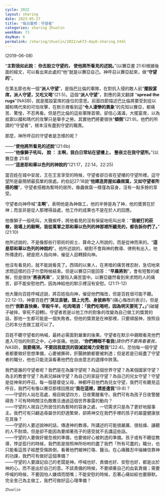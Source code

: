 ```yaml
---
cycle: 2022
layout: sharing
date: 2023-05-27
title: "每日靈修：守望者"
categories: sharing Zhuolin
weekNum: 73
dayNum: 6
permalink: /sharing/zhuolin/2022/wk73-day6-sharing.html
--- 
```

(2019-06-08)

“**主對我如此說： 你去設立守望的， 使他將所看見的述說。**”(以賽亞書 21:6)根據後面的經文，可以看出來此處的“他”就是以賽亞自己。神呼召以賽亞起來，做“**守望的**”。  

在第五節也有一個“**派人守望**”，是指巴比倫的軍隊，在對抗入侵的敵人前“**擺設宴席，派人守望，又吃又喝**”(21:5)。這個“**派人守望**”，對應的英文翻譯 “**spread the rugs**”(NASB)，就是擺設宴席的座位的意思。前面四節描述巴比倫將要受到從以攔和瑪代來的可怕攻擊，在默示裡看到這“**令人淒慘的異象**”的先知以賽亞，都痛苦、驚惶，不忍再看。但是巴比倫的這些軍隊首領，卻信心滿滿，大擺宴席，以為抵禦以攔和瑪代的攻擊只是舉手之勞。其實他們將要很快“**傾倒**”(21:9)。他們的所謂的“守望者”，根本沒有盡到守望的職責。  

那麼，神所呼召的守望者是怎樣的呢？  

——“**使他將所看見的述說**”(21:6b)    
——“**他像獅子吼叫， 說 ： 主啊，我白日常站在望樓上， 整夜立在我守望所。**”(以賽亞書 21:8)    
——“**這是耶和華以色列的神說的**”(21:17，22:14，22:25)  

當百姓在城中安居，王在王宮享受的時候，守望者卻日夜在望樓的守望所裡。這守望所是最簡陋最孤單的居處。約伯記27:18說“**他建造房屋如蟲做窩，又如守望者所搭的棚**”，守望者搭棚為暫時的居所，像蟲做窩一樣僅為容身，沒有一點多餘的享受。  

守望者向神呼喊“**主啊**”，表明他是為神做工，他的辛勞是為了神，他的獎賞在於神；而並非是從人那裡得益處，他工作的成果也不是在於人的回應。  

他像獅子一般吼叫，大聲疾呼，將他看見的沒有保留地吼叫出來：“**我被打的莊稼，我場上的穀啊，我從萬軍之耶和華以色列的神那裡所聽見的，都告訴你們了。**” (21:10)  

他所述說的，不是像那些行邪術的術士、算命之人所說的，而是從神而來的。“**這是耶和華以色列的神說的**”。他所述說的，絕對不會與神的教導、律例有出入，他所傳達的，總是把人指向神，催促人迴轉歸向神。  

他沒有看見的，就不能說看見了。西珥的以東人，在黑暗的痛苦裡忍耐，急切地來求問這樣的日子什麼時候結束。但是以賽亞只能回答：“**早晨將到**”，會有短暫的緩解，但是很快“**黑夜再來**”，又要陷入痛苦當中。以賽亞雖然看到來求問的人的痛苦，卻不能安慰他們，因為神給他的默示裡沒有安慰。(21:11-12)  

他大聲向百姓呼喊述說，將百姓指向神，催促他們悔改，但是百姓很可能不聽。22:12-13，神要百姓們"**哭泣哀號，頭上光禿、身披麻布**"(痛心悔改的表示)，但是他們“**倒歡喜快樂，宰殺牛羊，吃肉喝酒：「我們吃喝吧，因為明天要死了。」**”(破罐子破摔，寧死不迴轉)。守望者若是以他工作的對象的改變為自己做工的獎賞的話，那他一生都可能是一個失敗者。但他的獎賞是在神那裡，只要順服神，按照自己的本分去做工就可以了。  

百姓不聽守望者的吶喊，最終必需面對嚴重的後果。守望者在默示中親眼看見他們進入可怕的刑罰之中，心中哀痛。他說，“**你們轉眼不看我**(*請你們不要再看著我，NASB*)，**我要痛哭。不要因我眾民的毀滅就竭力安慰我**”(22:4)。恐怕每一個守望者都要做好思想準備，心要被撕碎，肝腸肺腑都要被刺透；但是若是已經盡了守望者的職分，他也只能流淚看著他們在自由意志的選擇中跌落。  

我們是誰的守望者呢？我們是在為誰守望呢？為這個世界守望？為某個國家守望？為主的教會守望？為弟兄姊妹守望？為自己的家庭守望？為自己的兒女守望？守望是從神來的呼召。每一個基督徒父母，神都呼召他們為兒女守望，我們可有聽見這呼召，我們可有像以賽亞那樣回應說“**我在這裡，請差遣我**”(9:8)？    
——守望的人站在高處，極目眺望四方，日夜驚醒看守。我們可有為孩子日夜警醒禱告？可有時時關注仇敵撒旦通過這個世界暴露的動向？    
——守望的人視自己所居住的為暫時的容身之處，一切需求只是為了更好地服事主。我們可有只顧追尋屬世的舒適繁榮，卻將神交在我們手裡的孩子的屬靈健康放在其後？    
——守望的人要述說神的話，傳達神的教導。所講述的可能很嚴厲、很枯燥、讓聽的人不耐煩，但是卻不能因為要順著孩子的感受就不去講這些話。    
——守望的人要做好被忽視的準備，也要做好心被刺透的準備。孩子或有不聽從教導，悖逆孤行的時候，我們若是按照神所吩咐的盡了我們「所有可盡的」職分，也只能看這孩子經歷受傷跌倒，看著他們被神打傷、醫治。在心痛難忍中操練信靠神的功課，我們可有做好這個準備？    
——守望的人要謹記自己的老闆是神。呼喊也好、責備也好、安慰也好，都是出於神的心，而不是出於自己的意。不該責備的時候，不要順著自己的血氣責備；需要呼喊的時候，不要因怕人嫌煩而閉嘴；不能安慰的時候，忍著心痛如絞也要靜默。完全舍己為主做工，我們可做好這心理準備？  

`Zhuolin`  
